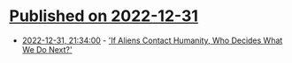 # [Published on 2022-12-31](index.md)

* [2022-12-31, 21:34:00](https://science.slashdot.org/story/22/12/31/1946256/if-aliens-contact-humanity-who-decides-what-we-do-next?utm_source=rss1.0mainlinkanon&utm_medium=feed) - ['If Aliens Contact Humanity, Who Decides What We Do Next?'](https://science.slashdot.org/story/22/12/31/1946256/if-aliens-contact-humanity-who-decides-what-we-do-next?utm_source=rss1.0mainlinkanon&utm_medium=feed)
